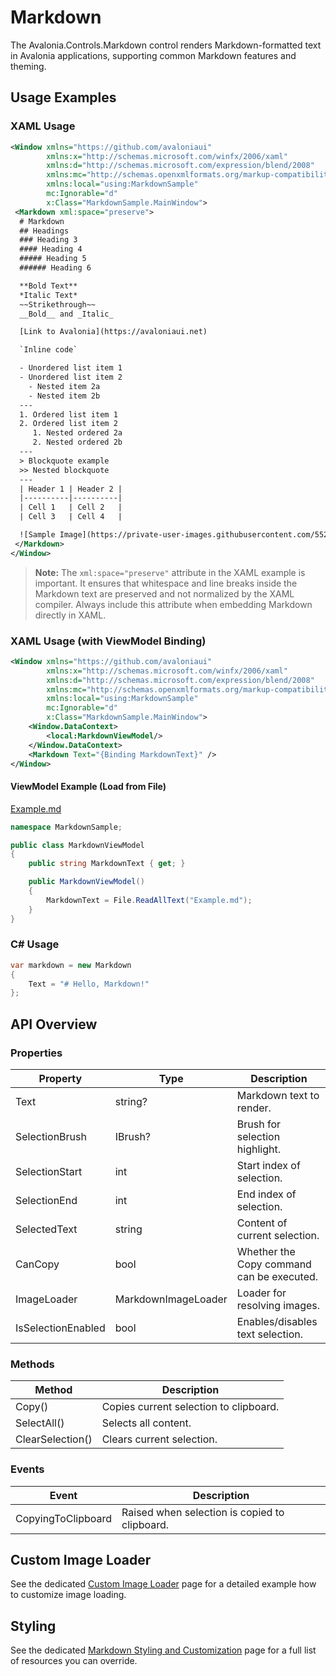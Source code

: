 # Markdown

The Avalonia.Controls.Markdown control renders Markdown-formatted text in Avalonia applications, supporting common Markdown features and theming.

## Usage Examples

### XAML Usage

```xml
<Window xmlns="https://github.com/avaloniaui"
        xmlns:x="http://schemas.microsoft.com/winfx/2006/xaml"
        xmlns:d="http://schemas.microsoft.com/expression/blend/2008"
        xmlns:mc="http://schemas.openxmlformats.org/markup-compatibility/2006"
        xmlns:local="using:MarkdownSample"
        mc:Ignorable="d"
        x:Class="MarkdownSample.MainWindow">
 <Markdown xml:space="preserve">
  # Markdown
  ## Headings
  ### Heading 3
  #### Heading 4
  ##### Heading 5
  ###### Heading 6

  **Bold Text**
  *Italic Text*
  ~~Strikethrough~~
  __Bold__ and _Italic_

  [Link to Avalonia](https://avaloniaui.net)

  `Inline code`

  - Unordered list item 1
  - Unordered list item 2
    - Nested item 2a
    - Nested item 2b
  ---
  1. Ordered list item 1
  2. Ordered list item 2
     1. Nested ordered 2a
     2. Nested ordered 2b
  ---  
  > Blockquote example
  >> Nested blockquote
  ---
  | Header 1 | Header 2 |
  |----------|----------|
  | Cell 1   | Cell 2   |
  | Cell 3   | Cell 4   |

  ![Sample Image](https://private-user-images.githubusercontent.com/552074/446176752-21950b56-cd28-4574-9a0a-73bb17b89d31.png)
 </Markdown>
</Window>
```
> **Note:** The `xml:space="preserve"` attribute in the XAML example is important. It ensures that whitespace and line breaks inside the Markdown text are preserved and not normalized by the XAML compiler. Always include this attribute when embedding Markdown directly in XAML.

### XAML Usage (with ViewModel Binding)

```xml
<Window xmlns="https://github.com/avaloniaui"
        xmlns:x="http://schemas.microsoft.com/winfx/2006/xaml"
        xmlns:d="http://schemas.microsoft.com/expression/blend/2008"
        xmlns:mc="http://schemas.openxmlformats.org/markup-compatibility/2006"
        xmlns:local="using:MarkdownSample"
        mc:Ignorable="d"
        x:Class="MarkdownSample.MainWindow">
    <Window.DataContext>
        <local:MarkdownViewModel/>
    </Window.DataContext>
    <Markdown Text="{Binding MarkdownText}" />
</Window>
```

#### ViewModel Example (Load from File)

[Example.md](./Example.md)

```csharp
namespace MarkdownSample;

public class MarkdownViewModel
{
    public string MarkdownText { get; }

    public MarkdownViewModel()
    {
        MarkdownText = File.ReadAllText("Example.md");
    }
}
```

### C# Usage

```csharp
var markdown = new Markdown
{
    Text = "# Hello, Markdown!"
};
```

## API Overview

### Properties

| Property           | Type                        | Description                                              |
|--------------------|-----------------------------|----------------------------------------------------------|
| Text               | string?                     | Markdown text to render.                                 |
| SelectionBrush     | IBrush?                     | Brush for selection highlight.                           |
| SelectionStart     | int                         | Start index of selection.                                |
| SelectionEnd       | int                         | End index of selection.                                  |
| SelectedText       | string                      | Content of current selection.                            |
| CanCopy            | bool                        | Whether the Copy command can be executed.                |
| ImageLoader        | MarkdownImageLoader         | Loader for resolving images.                             |
| IsSelectionEnabled | bool                        | Enables/disables text selection.                         |

### Methods

| Method         | Description                                  |
|----------------|----------------------------------------------|
| Copy()         | Copies current selection to clipboard.        |
| SelectAll()    | Selects all content.                         |
| ClearSelection()| Clears current selection.                    |

### Events

| Event                | Description                                 |
|----------------------|---------------------------------------------|
| CopyingToClipboard   | Raised when selection is copied to clipboard.|

## Custom Image Loader

See the dedicated [Custom Image Loader](custom-image-loader.md) page for a detailed example how to customize image loading.

## Styling

See the dedicated [Markdown Styling and Customization](styling.md) page for a full list of resources you can override.
